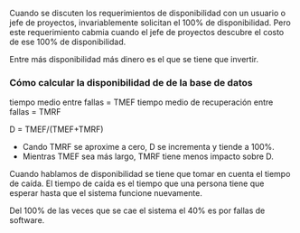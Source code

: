 Cuando se discuten los requerimientos de disponibilidad con un usuario o jefe de proyectos, invariablemente solicitan el 100% de disponibilidad. Pero este requerimiento cabmia cuando el jefe de proyectos descubre el costo de ese 100% de disponibilidad.

Entre más disponibilidad más dinero es el que se tiene que invertir.

### Cómo calcular la disponibilidad de de la base de datos

tiempo medio entre fallas = TMEF
tiempo medio de recuperación entre fallas = TMRF

D = TMEF/(TMEF+TMRF)

* Cando TMRF se aproxime a cero, D se incrementa y tiende a 100%.
* Mientras TMEF sea más largo, TMRF tiene menos impacto sobre D.

Cuando hablamos de disponibilidad se tiene que tomar en cuenta el tiempo de caída. El tiempo de caída es el tiempo que una persona tiene que esperar hasta que el sistema funcione nuevamente.

Del 100% de las veces que se cae el sistema el 40% es por fallas de software.